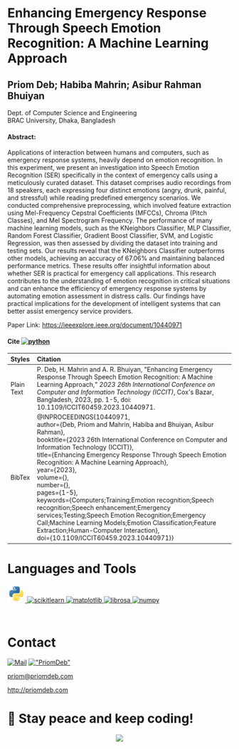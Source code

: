 # Enhancing Emergency Response Through Speech Emotion Recognition: A Machine Learning Approach

## Priom Deb; Habiba Mahrin; Asibur Rahman Bhuiyan

Dept. of Computer Science and Engineering <br>BRAC University, Dhaka, Bangladesh

<tr>

#### Abstract:

Applications of interaction between humans and computers, such as emergency response systems, heavily depend on emotion recognition. In this experiment, we present an investigation into Speech Emotion Recognition (SER) specifically in the context of emergency calls using a meticulously curated dataset. This dataset comprises audio recordings from 18 speakers, each expressing four distinct emotions (angry, drunk, painful, and stressful) while reading predefined emergency scenarios. We conducted comprehensive preprocessing, which involved feature extraction using Mel-Frequency Cepstral Coefficients (MFCCs), Chroma (Pitch Classes), and Mel Spectrogram Frequency. The performance of many machine learning models, such as the KNeighbors Classifier, MLP Classifier, Random Forest Classifier, Gradient Boost Classifier, SVM, and Logistic Regression, was then assessed by dividing the dataset into training and testing sets. Our results reveal that the KNeighbors Classifier outperforms other models, achieving an accuracy of 67.06% and maintaining balanced performance metrics. These results offer insightful information about whether SER is practical for emergency call applications. This research contributes to the understanding of emotion recognition in critical situations and can enhance the efficiency of emergency response systems by automating emotion assessment in distress calls. Our findings have practical implications for the development of intelligent systems that can better assist emergency service providers.

Paper Link: https://ieeexplore.ieee.org/document/10440971

#### Cite <a href="https://github.com/PriomDeb"> <img src="https://media1.tenor.com/m/uZc5z7DXp_IAAAAC/tom-and-jerry-thanks.gif" alt="python" width="" height="40"> </a>

| Styles     | Citation                                                                                                                                                                                                                                                                                                                                                                                                                                                                                                                                                                                                                                                                                    |
| :--------- | :------------------------------------------------------------------------------------------------------------------------------------------------------------------------------------------------------------------------------------------------------------------------------------------------------------------------------------------------------------------------------------------------------------------------------------------------------------------------------------------------------------------------------------------------------------------------------------------------------------------------------------------------------------------------------------------ |
| Plain Text | P. Deb, H. Mahrin and A. R. Bhuiyan, "Enhancing Emergency Response Through Speech Emotion Recognition: A Machine Learning Approach," _2023 26th International Conference on Computer and Information Technology (ICCIT)_, Cox's Bazar, Bangladesh, 2023, pp. 1-5, doi: 10.1109/ICCIT60459.2023.10440971.                                                                                                                                                                                                                                                                                                                                                                                    |
| BibTex     | @INPROCEEDINGS{10440971, <br> author={Deb, Priom and Mahrin, Habiba and Bhuiyan, Asibur Rahman}, <br>booktitle={2023 26th International Conference on Computer and Information Technology (ICCIT)}, <br> title={Enhancing Emergency Response Through Speech Emotion Recognition: A Machine Learning Approach}, <br> year={2023},<br> volume={},<br> number={},<br> pages={1-5},<br> keywords={Computers;Training;Emotion recognition;Speech recognition;Speech enhancement;Emergency services;Testing;Speech Emotion Recognition;Emergency Call;Machine Learning Models;Emotion Classification;Feature Extraction;Human-Computer Interaction}, <br> doi={10.1109/ICCIT60459.2023.10440971}} |

# Languages and Tools

<p align="left"> <a href="https://www.python.org" target="_blank" rel="noreferrer"> <img src="https://raw.githubusercontent.com/devicons/devicon/master/icons/python/python-original.svg" alt="python" width="40" height="40"/>             <a href="https://scikit-learn.org" target="_blank" rel="noreferrer"> <img src="https://upload.wikimedia.org/wikipedia/commons/thumb/0/05/Scikit_learn_logo_small.svg/1200px-Scikit_learn_logo_small.svg.png" alt="scikitlearn" width="60" height="40"/> </a>    <a href="https://matplotlib.org" target="_blank" rel="noreferrer"> <img src="https://camo.githubusercontent.com/55a55cebad6360bda8bca520c61e0e195dc7ee413bf9982f1ba86cab496f2388/68747470733a2f2f6d6174706c6f746c69622e6f72672f5f7374617469632f6c6f676f322e737667" alt="matplotlib" width="" height="40"/> </a>  <a href="https://librosa.org/doc/latest/index.html" target="_blank" rel="noreferrer"> <img src="https://repository-images.githubusercontent.com/6309729/7ad52e00-b53b-11e9-8eb4-f03211d1559e" alt="librosa" width="" height="40"/> </a> <a href="https://numpy.org" target="_blank" rel="noreferrer"> <img src="https://raw.githubusercontent.com/numpy/numpy/main/branding/logo/primary/numpylogo.svg" alt="numpy" width="" height="40"/> </a>  </p>

<br/>

# Contact

[![Mail](https://img.shields.io/badge/Direct_Email-yellow)](mailto:priom@priomdeb.com)
[!["PriomDeb"](https://img.shields.io/badge/PriomDeb-web-yellow)](http://priomdeb.com)

priom@priomdeb.com

http://priomdeb.com

# 🌵 Stay peace and keep coding!

<p align="center"> <a href="https://github.com/PriomDeb"> <img src="https://c.tenor.com/_PuypJpCLssAAAAd/tenor.gif"> </a> </p>
